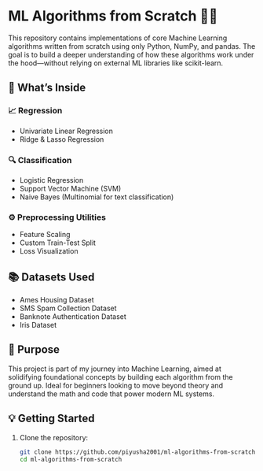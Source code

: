 # ML Algorithms from Scratch 🧠✨

This repository contains implementations of core Machine Learning algorithms written from scratch using only Python, NumPy, and pandas. The goal is to build a deeper understanding of how these algorithms work under the hood—without relying on external ML libraries like scikit-learn.

## 📌 What’s Inside

### 📈 Regression  
- Univariate Linear Regression  
- Ridge & Lasso Regression  

### 🔍 Classification  
- Logistic Regression  
- Support Vector Machine (SVM)  
- Naive Bayes (Multinomial for text classification)  

### ⚙️ Preprocessing Utilities  
- Feature Scaling  
- Custom Train-Test Split  
- Loss Visualization  

## 📚 Datasets Used  
- Ames Housing Dataset  
- SMS Spam Collection Dataset  
- Banknote Authentication Dataset  
- Iris Dataset  

## 🚀 Purpose  
This project is part of my journey into Machine Learning, aimed at solidifying foundational concepts by building each algorithm from the ground up. Ideal for beginners looking to move beyond theory and understand the math and code that power modern ML systems.

## 💡 Getting Started  
1. Clone the repository:  
   ```bash
   git clone https://github.com/piyusha2001/ml-algorithms-from-scratch.git
   cd ml-algorithms-from-scratch
